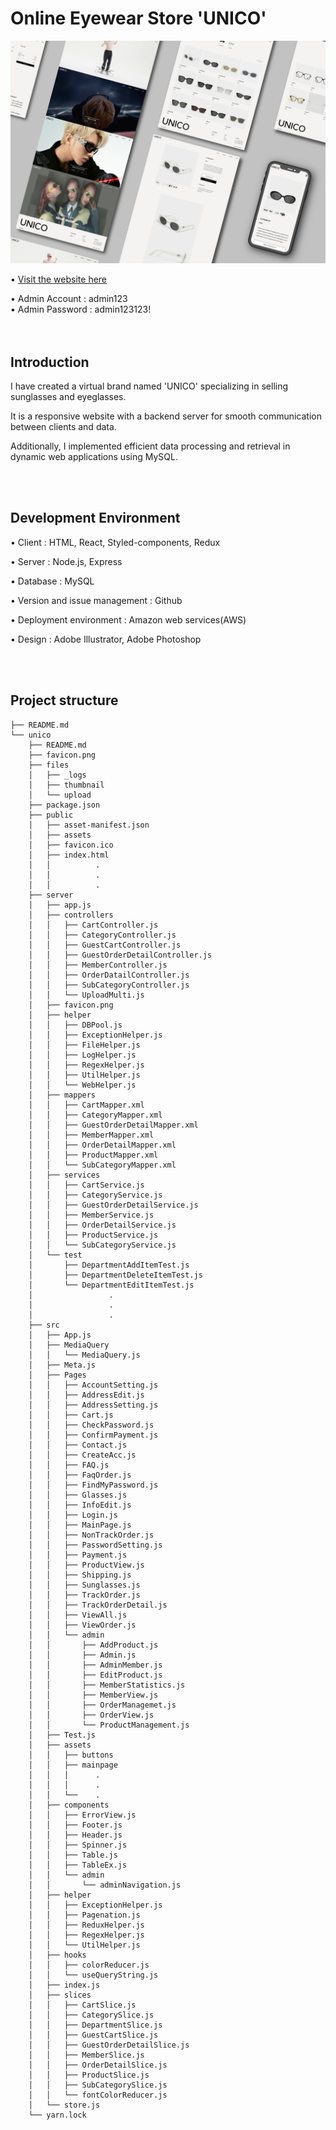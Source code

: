 # Online Eyewear Store 'UNICO'

![UNICO](./unico/src/assets/mainpage/unico.jpg)

• [Visit the website here](http://ec2-3-73-1-218.eu-central-1.compute.amazonaws.com:3001/)

•	Admin Account : admin123    
•	Admin Password : admin123123!  
<br /> <br />
## Introduction
I have created a virtual brand named 'UNICO' specializing in selling sunglasses and eyeglasses.

It is a responsive website with a backend server for smooth communication between clients and data.

Additionally, I implemented efficient data processing and retrieval in dynamic web applications using MySQL.

<br /> <br />
## Development Environment
•	Client : HTML, React, Styled-components, Redux

•	Server : Node.js, Express

•	Database : MySQL

•	Version and issue management : Github

•	Deployment environment : Amazon web services(AWS)

•	Design : Adobe Illustrator, Adobe Photoshop

<br /> <br />
## Project structure  

```
├── README.md
└── unico
    ├── README.md
    ├── favicon.png
    ├── files
    │   ├── _logs
    │   ├── thumbnail
    │   └── upload
    ├── package.json
    ├── public
    │   ├── asset-manifest.json
    │   ├── assets
    │   ├── favicon.ico
    │   ├── index.html
    │   │          .
    │   │          .
    │   │          .
    ├── server
    │   ├── app.js
    │   ├── controllers
    │   │   ├── CartController.js
    │   │   ├── CategoryController.js
    │   │   ├── GuestCartController.js
    │   │   ├── GuestOrderDetailController.js
    │   │   ├── MemberController.js
    │   │   ├── OrderDatailController.js
    │   │   ├── SubCategoryController.js
    │   │   └── UploadMulti.js
    │   ├── favicon.png
    │   ├── helper
    │   │   ├── DBPool.js
    │   │   ├── ExceptionHelper.js
    │   │   ├── FileHelper.js
    │   │   ├── LogHelper.js
    │   │   ├── RegexHelper.js
    │   │   ├── UtilHelper.js
    │   │   └── WebHelper.js
    │   ├── mappers
    │   │   ├── CartMapper.xml
    │   │   ├── CategoryMapper.xml
    │   │   ├── GuestOrderDetailMapper.xml
    │   │   ├── MemberMapper.xml
    │   │   ├── OrderDetailMapper.xml
    │   │   ├── ProductMapper.xml
    │   │   └── SubCategoryMapper.xml
    │   ├── services
    │   │   ├── CartService.js
    │   │   ├── CategoryService.js
    │   │   ├── GuestOrderDetailService.js
    │   │   ├── MemberService.js
    │   │   ├── OrderDetailService.js
    │   │   ├── ProductService.js
    │   │   └── SubCategoryService.js
    │   └── test
    │       ├── DepartmentAddItemTest.js
    │       ├── DepartmentDeleteItemTest.js
    │       └── DepartmentEditItemTest.js
    │                 .
    │                 .
    │                 .
    ├── src
    │   ├── App.js
    │   ├── MediaQuery
    │   │   └── MediaQuery.js
    │   ├── Meta.js
    │   ├── Pages
    │   │   ├── AccountSetting.js
    │   │   ├── AddressEdit.js
    │   │   ├── AddressSetting.js
    │   │   ├── Cart.js
    │   │   ├── CheckPassword.js
    │   │   ├── ConfirmPayment.js
    │   │   ├── Contact.js
    │   │   ├── CreateAcc.js
    │   │   ├── FAQ.js
    │   │   ├── FaqOrder.js
    │   │   ├── FindMyPassword.js
    │   │   ├── Glasses.js
    │   │   ├── InfoEdit.js
    │   │   ├── Login.js
    │   │   ├── MainPage.js
    │   │   ├── NonTrackOrder.js
    │   │   ├── PasswordSetting.js
    │   │   ├── Payment.js
    │   │   ├── ProductView.js
    │   │   ├── Shipping.js
    │   │   ├── Sunglasses.js
    │   │   ├── TrackOrder.js
    │   │   ├── TrackOrderDetail.js
    │   │   ├── ViewAll.js
    │   │   ├── ViewOrder.js
    │   │   └── admin
    │   │       ├── AddProduct.js
    │   │       ├── Admin.js
    │   │       ├── AdminMember.js
    │   │       ├── EditProduct.js
    │   │       ├── MemberStatistics.js
    │   │       ├── MemberView.js
    │   │       ├── OrderManagemet.js
    │   │       ├── OrderView.js
    │   │       └── ProductManagement.js
    │   ├── Test.js
    │   ├── assets
    │   │   ├── buttons
    │   │   ├── mainpage
    │   │   │      .
    │   │   │      .
    │   │   └──    .
    │   ├── components
    │   │   ├── ErrorView.js
    │   │   ├── Footer.js
    │   │   ├── Header.js
    │   │   ├── Spinner.js
    │   │   ├── Table.js
    │   │   ├── TableEx.js
    │   │   └── admin
    │   │       └── adminNavigation.js
    │   ├── helper
    │   │   ├── ExceptionHelper.js
    │   │   ├── Pagenation.js
    │   │   ├── ReduxHelper.js
    │   │   ├── RegexHelper.js
    │   │   └── UtilHelper.js
    │   ├── hooks
    │   │   ├── colorReducer.js
    │   │   └── useQueryString.js
    │   ├── index.js
    │   ├── slices
    │   │   ├── CartSlice.js
    │   │   ├── CategorySlice.js
    │   │   ├── DepartmentSlice.js
    │   │   ├── GuestCartSlice.js
    │   │   ├── GuestOrderDetailSlice.js
    │   │   ├── MemberSlice.js
    │   │   ├── OrderDetailSlice.js
    │   │   ├── ProductSlice.js
    │   │   ├── SubCategorySlice.js
    │   │   └── fontColorReducer.js
    │   └── store.js
    └── yarn.lock
```

<br /> <br />

 
